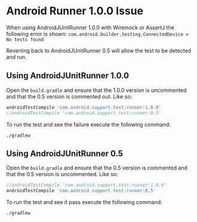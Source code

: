 # Android Runner 1.0.0 Issue

When using AndroidJUnitRunner 1.0.0 with Wiremock or AssertJ the following error is shown:
`com.android.builder.testing.ConnectedDevice > No tests found`

Reverting back to AndroidJUnitRunner 0.5 will allow the test to be detected and run.

## Using AndroidJUnitRunner 1.0.0

Open the `build.gradle` and ensure that the 1.0.0 version is uncommented and that the 0.5 version is commented out.
Like so:

```groovy
androidTestCompile 'com.android.support.test:runner:1.0.0'
//androidTestCompile 'com.android.support.test:runner:0.5'
```

To run the test and see the failure execute the following command:

```
./gradlew
```

## Using AndroidJUnitRunner 0.5

Open the `build.gradle` and ensure that the 0.5 version is commented and that the 0.5 version is uncommented.
Like so:

```groovy
//androidTestCompile 'com.android.support.test:runner:1.0.0'
androidTestCompile 'com.android.support.test:runner:0.5'
```

To run the test and see it pass execute the following command:

```
./gradlew
```